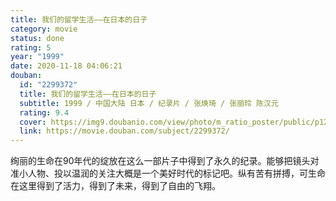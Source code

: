 ```yaml
---
title: 我们的留学生活——在日本的日子
category: movie
status: done
rating: 5
year: "1999"
date: 2020-11-18 04:06:21
douban:
  id: "2299372"
  title: 我们的留学生活——在日本的日子
  subtitle: 1999 / 中国大陆 日本 / 纪录片 / 张焕琦 / 张丽玲 陈汉元
  rating: 9.4
  cover: https://img9.doubanio.com/view/photo/m_ratio_poster/public/p1216048046.jpg
  link: https://movie.douban.com/subject/2299372/
---
```


绚丽的生命在90年代的绽放在这么一部片子中得到了永久的纪录。能够把镜头对准小人物、投以温润的关注大概是一个美好时代的标记吧。纵有苦有拼搏，可生命在这里得到了活力，得到了未来，得到了自由的飞翔。
